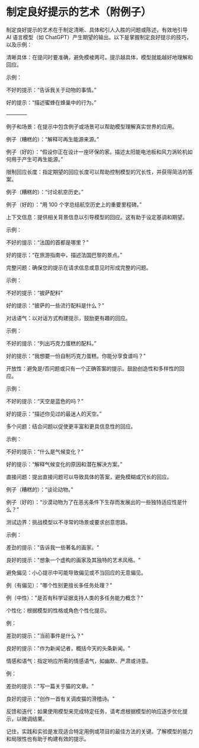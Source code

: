 



# 制定良好提示的艺术（附例子）



制定良好提示的艺术在于制定清晰、具体和引人入胜的问题或陈述，有效地引导 AI 语言模型（如 ChatGPT）产生期望的输出。以下是掌握制定良好提示的技巧，以及示例：

清晰具体：在提问时要准确，避免模棱两可。提示越具体，模型就能越好地理解和回应。

示例：

不好的提示：“告诉我关于动物的事情。”

好的提示：“描述蜜蜂在蜂巢中的行为。”

––––––––



例子和场景：在提示中包含例子或场景可以帮助模型理解真实世界的应用。

例子（糟糕的）：“解释可再生能源来源。”

例子（好的）：“假设你正在设计一座环保的家。描述太阳能电池板和风力涡轮机如何用于产生可再生能源。”

限制回应长度：指定期望的回应长度可以帮助控制模型的冗长性，并获得简洁的答案。

例子（糟糕的）：“讨论航空历史。”

例子（好的）：“用 100 个字总结航空历史上的重要里程碑。”

上下文信息：提供相关背景信息以引导模型的回应。这有助于设定基调和期望。

示例：

不好的提示：“法国的首都是哪里？”

好的提示：“在旅游指南中，描述法国巴黎的景点。”

完整问题：确保您的提示在请求信息或意见时形成完整的问题。

示例：

不好的提示：“披萨配料”

好的提示：“披萨的一些流行配料是什么？”

对话语气：以对话方式构建提示，鼓励更有趣的回应。

示例：

不好的提示：“列出巧克力蛋糕的配料。”

好的提示：“我想要一份自制巧克力蛋糕。你能分享食谱吗？”

开放性：避免是/否问题或只有一个正确答案的提示。鼓励创造性和多样性的回应。

示例：

不好的提示：“天空是蓝色的吗？”

好的提示：“描述你见过的最迷人的天空。”

多个问题：结合问题以促使更丰富和更具信息性的回应。

示例：

不好的提示：“什么是气候变化？”

好的提示：“解释气候变化的原因和潜在解决方案。”

直接问题：提出直接问题可以导致具体的答案，避免模糊或冗长的回应。

例子（糟糕的）：“谈论动物。”

例子（好的）：“沙漠动物为了在恶劣条件下生存而发展出的一些独特适应性是什么？”

测试边界：挑战模型以不寻常的场景或要求创意思路。

示例：

差劲的提示："告诉我一些著名的画家。"

良好的提示："想象一个虚构的画家及其独特的艺术风格。"

避免偏见：小心提示中可能导致偏见或不当回应的无意偏见。

例（有偏见）："哪个性别更擅长多任务处理？"

例（中性）："是否有科学证据支持人类的多任务能力概念？"

个性化：根据模型的性格或角色个性化提示。

例：

差劲的提示："当前事件是什么？"

良好的提示："作为新闻记者，概括今天的头条新闻。"

情感和语气：指定响应所需的情感语气，如幽默、严肃或诗意。

例：

差劲的提示："写一篇关于猫的文章。"

良好的提示："创作一首有关调皮猫的滑稽诗。"

反馈和迭代：如果使用模型来完成特定任务，请考虑根据模型的响应逐步优化提示，以微调结果。

记住，实践和实验是发现适合特定用例或项目的最佳方法的关键。了解模型的能力和局限性也有助于构建有效的提示。
